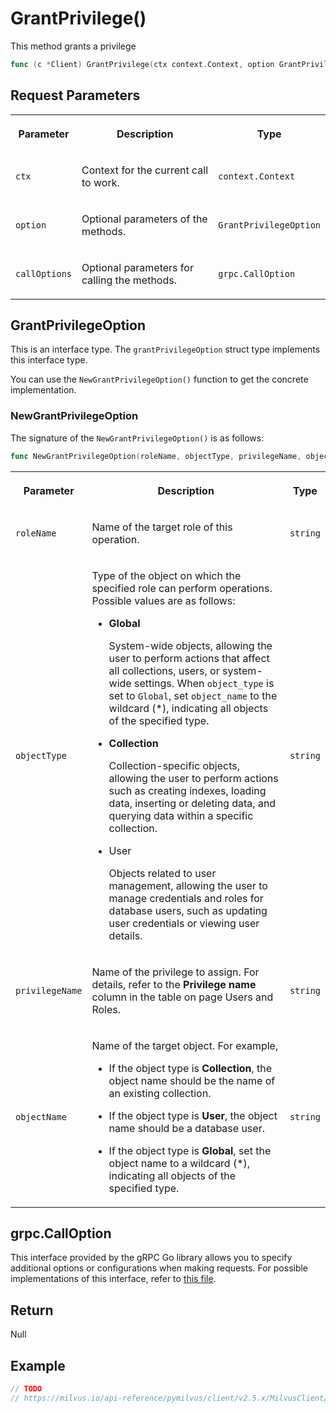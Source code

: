 # GrantPrivilege()

This method grants a privilege 

```go
func (c *Client) GrantPrivilege(ctx context.Context, option GrantPrivilegeOption, callOptions ...grpc.CallOption) error
```

## Request Parameters

<table>
   <tr>
     <th><p>Parameter</p></th>
     <th><p>Description</p></th>
     <th><p>Type</p></th>
   </tr>
   <tr>
     <td><p><code>ctx</code></p></td>
     <td><p>Context for the current call to work.</p></td>
     <td><p><code>context.Context</code></p></td>
   </tr>
   <tr>
     <td><p><code>option</code></p></td>
     <td><p>Optional parameters of the methods.</p></td>
     <td><p><code>GrantPrivilegeOption</code></p></td>
   </tr>
   <tr>
     <td><p><code>callOptions</code></p></td>
     <td><p>Optional parameters for calling the methods.</p></td>
     <td><p><code>grpc.CallOption</code></p></td>
   </tr>
</table>

## GrantPrivilegeOption

This is an interface type. The `grantPrivilegeOption` struct type implements this interface type. 

You can use the `NewGrantPrivilegeOption()` function to get the concrete implementation.

### NewGrantPrivilegeOption

The signature of the `NewGrantPrivilegeOption()` is as follows:

```go
func NewGrantPrivilegeOption(roleName, objectType, privilegeName, objectName string) *grantPrivilegeOption
```

<table>
   <tr>
     <th><p>Parameter</p></th>
     <th><p>Description</p></th>
     <th><p>Type</p></th>
   </tr>
   <tr>
     <td><p><code>roleName</code></p></td>
     <td><p>Name of the target role of this operation.</p></td>
     <td><p><code>string</code></p></td>
   </tr>
   <tr>
     <td><p><code>objectType</code></p></td>
     <td><p>Type of the object on which the specified role can perform operations. Possible values are as follows:</p><ul><li><p><strong>Global</strong></p><p>System-wide objects, allowing the user to perform actions that affect all collections, users, or system-wide settings. When <code>object_type</code> is set to <code>Global</code>, set <code>object_name</code> to the wildcard (*), indicating all objects of the specified type.</p></li><li><p><strong>Collection</strong></p><p>Collection-specific objects, allowing the user to perform actions such as creating indexes, loading data, inserting or deleting data, and querying data within a specific collection.</p></li><li><p>User</p><p>Objects related to user management, allowing the user to manage credentials and roles for database users, such as updating user credentials or viewing user details.</p></li></ul></td>
     <td><p><code>string</code></p></td>
   </tr>
   <tr>
     <td><p><code>privilegeName</code></p></td>
     <td><p>Name of the privilege to assign. For details, refer to the <strong>Privilege name</strong> column in the table on page Users and Roles.</p></td>
     <td><p><code>string</code></p></td>
   </tr>
   <tr>
     <td><p><code>objectName</code></p></td>
     <td><p>Name of the target object. For example, </p><ul><li><p>If the object type is <strong>Collection</strong>, the object name should be the name of an existing collection.</p></li><li><p>If the object type is <strong>User</strong>, the object name should be a database user.</p></li><li><p>If the object type is <strong>Global</strong>, set the object name to a wildcard (*), indicating all objects of the specified type.</p></li></ul></td>
     <td><p><code>string</code></p></td>
   </tr>
</table>

## grpc.CallOption

This interface provided by the gRPC Go library allows you to specify additional options or configurations when making requests. For possible implementations of this interface, refer to [this file](https://github.com/grpc/grpc-go/blob/v1.69.4/rpc_util.go#L174).

## Return

Null

## Example

```go
// TODO 
// https://milvus.io/api-reference/pymilvus/client/v2.5.x/MilvusClient/Authentication/grant_privilege.md
```

